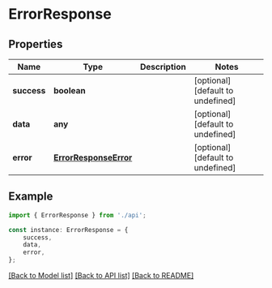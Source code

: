 # ErrorResponse


## Properties

Name | Type | Description | Notes
------------ | ------------- | ------------- | -------------
**success** | **boolean** |  | [optional] [default to undefined]
**data** | **any** |  | [optional] [default to undefined]
**error** | [**ErrorResponseError**](ErrorResponseError.md) |  | [optional] [default to undefined]

## Example

```typescript
import { ErrorResponse } from './api';

const instance: ErrorResponse = {
    success,
    data,
    error,
};
```

[[Back to Model list]](../README.md#documentation-for-models) [[Back to API list]](../README.md#documentation-for-api-endpoints) [[Back to README]](../README.md)
